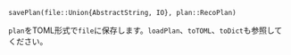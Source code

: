 ```
savePlan(file::Union{AbstractString, IO}, plan::RecoPlan)
```

`plan`をTOML形式で`file`に保存します。`loadPlan`、`toTOML`、`toDict`も参照してください。

